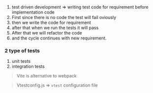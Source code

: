 1. test driven development => writing test code for requirement before implementation code
2. First since there is no code the test will fail oviously
3. then we write the code for requirement
4. after that when we run the tests it will pass
5. After that we will refactor the code
6. and the cycle continues with new requirement.

### 2 type of tests
1. unit tests
2. integration tests

> Vite is alternative to webpack

> Vtestconfig.js => `vtest` configuration file

